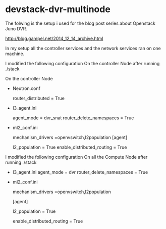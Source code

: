 devstack-dvr-multinode
======================
The folwing is the setup i used for the blog post series about Openstack Juno DVR. 

http://blog.gampel.net/2014_12_14_archive.html

In my setup all the controller services and the network services ran on one machine.

I modified the following configuration  On the controller Node after running  ./stack 

On the controller Node 
* Neutron.conf 
  
    router_distributed = True

* l3_agent.ini 

    agent_mode = dvr_snat
    router_delete_namespaces = True

* ml2_conf.ini 
  
    mechanism_drivers =openvswitch,l2population
  [agent]

    l2_population = True
    enable_distributed_routing = True

I modified the following configuration  On all the Compute  Node after running  ./stack 

 

* l3_agent.ini 
  agent_mode = dvr
  router_delete_namespaces = True


* ml2_conf.ini 

  mechanism_drivers =openvswitch,l2population
  
  [agent]
  
    l2_population = True
  
    enable_distributed_routing = True



